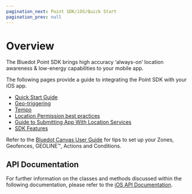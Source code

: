 ```yaml
---
pagination_next: Point SDK/iOS/Quick Start
pagination_prev: null
---
```


Overview
=======

The Bluedot Point SDK brings high accuracy ‘always-on’ location awareness & low-energy capabilities to your mobile app.

The following pages provide a guide to integrating the Point SDK with your iOS app.

*   [Quick Start Guide](./Quick%20Start.md)
*   [Geo-triggering](./Geo-triggering.md)
*   [Tempo](./Tempo.md)
*   [Location Permission best practices](./Location%20Permission%20Best%20Practices.md)
*   [Guide to Submitting App With Location Services](../../Implementation%20and%20Best%20Practices%20Guides/Submitting%20apps%20with%20location%20services%20guide.md)
*   [SDK Features](./Features/App%20restart%20notification.md)

Refer to the [Bluedot Canvas User Guide](../../Canvas/Overview.md) for tips to set up your Zones, Geofences, GEOLINE™, Actions and Conditions.

API Documentation
-----------------

For further information on the classes and methods discussed within the following documentation, please refer to the [iOS API Documentation](https://ios-docs.bluedot.io/).